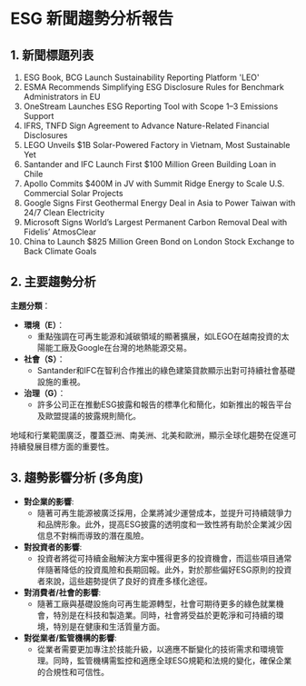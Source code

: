 # ESG 新聞趨勢分析報告

## 1. 新聞標題列表
1. ESG Book, BCG Launch Sustainability Reporting Platform 'LEO'
2. ESMA Recommends Simplifying ESG Disclosure Rules for Benchmark Administrators in EU
3. OneStream Launches ESG Reporting Tool with Scope 1–3 Emissions Support
4. IFRS, TNFD Sign Agreement to Advance Nature-Related Financial Disclosures
5. LEGO Unveils $1B Solar-Powered Factory in Vietnam, Most Sustainable Yet
6. Santander and IFC Launch First $100 Million Green Building Loan in Chile
7. Apollo Commits $400M in JV with Summit Ridge Energy to Scale U.S. Commercial Solar Projects
8. Google Signs First Geothermal Energy Deal in Asia to Power Taiwan with 24/7 Clean Electricity
9. Microsoft Signs World’s Largest Permanent Carbon Removal Deal with Fidelis’ AtmosClear
10. China to Launch $825 Million Green Bond on London Stock Exchange to Back Climate Goals

## 2. 主要趨勢分析
**主題分類**：
- **環境（E）**：
  - 重點強調在可再生能源和減碳領域的顯著擴展，如LEGO在越南投資的太陽能工廠及Google在台灣的地熱能源交易。
- **社會（S）**：
  - Santander和IFC在智利合作推出的綠色建築貸款顯示出對可持續社會基礎設施的重視。
- **治理（G）**：
  - 許多公司正在推動ESG披露和報告的標準化和簡化，如新推出的報告平台及歐盟提議的披露規則簡化。

地域和行業範圍廣泛，覆蓋亞洲、南美洲、北美和歐洲，顯示全球化趨勢在促進可持續發展目標方面的重要性。

## 3. 趨勢影響分析 (多角度)
*   **對企業的影響**:
    - 隨著可再生能源被廣泛採用，企業將減少運營成本，並提升可持續競爭力和品牌形象。此外，提高ESG披露的透明度和一致性將有助於企業減少因信息不對稱而導致的潛在風險。
*   **對投資者的影響**:
    - 投資者將從可持續金融解決方案中獲得更多的投資機會，而這些項目通常伴隨著降低的投資風險和長期回報。此外，對於那些偏好ESG原則的投資者來說，這些趨勢提供了良好的資產多樣化途徑。
*   **對消費者/社會的影響**:
    - 隨著工廠與基礎設施向可再生能源轉型，社會可期待更多的綠色就業機會，特別是在科技和製造業。同時，社會將受益於更乾淨和可持續的環境，特別是在健康和生活質量方面。
*   **對從業者/監管機構的影響**:
    - 從業者需要更加專注於技能升級，以適應不斷變化的技術需求和環境管理。同時，監管機構需監控和適應全球ESG規範和法規的變化，確保企業的合規性和可信性。
